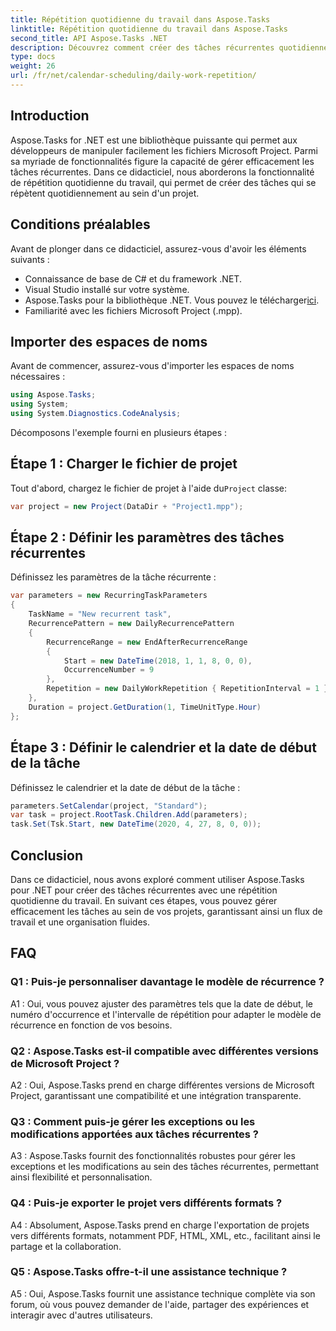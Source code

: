 ```yaml
---
title: Répétition quotidienne du travail dans Aspose.Tasks
linktitle: Répétition quotidienne du travail dans Aspose.Tasks
second_title: API Aspose.Tasks .NET
description: Découvrez comment créer des tâches récurrentes quotidiennes dans des fichiers Microsoft Project à l'aide d'Aspose.Tasks pour .NET. Augmentez la productivité et l’organisation sans effort.
type: docs
weight: 26
url: /fr/net/calendar-scheduling/daily-work-repetition/
---
```

## Introduction

Aspose.Tasks for .NET est une bibliothèque puissante qui permet aux développeurs de manipuler facilement les fichiers Microsoft Project. Parmi sa myriade de fonctionnalités figure la capacité de gérer efficacement les tâches récurrentes. Dans ce didacticiel, nous aborderons la fonctionnalité de répétition quotidienne du travail, qui permet de créer des tâches qui se répètent quotidiennement au sein d'un projet.

## Conditions préalables

Avant de plonger dans ce didacticiel, assurez-vous d'avoir les éléments suivants :

- Connaissance de base de C# et du framework .NET.
- Visual Studio installé sur votre système.
-  Aspose.Tasks pour la bibliothèque .NET. Vous pouvez le télécharger[ici](https://releases.aspose.com/tasks/net/).
- Familiarité avec les fichiers Microsoft Project (.mpp).

## Importer des espaces de noms

Avant de commencer, assurez-vous d'importer les espaces de noms nécessaires :

```csharp
using Aspose.Tasks;
using System;
using System.Diagnostics.CodeAnalysis;


```

Décomposons l'exemple fourni en plusieurs étapes :

## Étape 1 : Charger le fichier de projet

Tout d'abord, chargez le fichier de projet à l'aide du`Project` classe:

```csharp
var project = new Project(DataDir + "Project1.mpp");
```

## Étape 2 : Définir les paramètres des tâches récurrentes

Définissez les paramètres de la tâche récurrente :

```csharp
var parameters = new RecurringTaskParameters
{
    TaskName = "New recurrent task",
    RecurrencePattern = new DailyRecurrencePattern
    {
        RecurrenceRange = new EndAfterRecurrenceRange
        {
            Start = new DateTime(2018, 1, 1, 8, 0, 0),
            OccurrenceNumber = 9
        },
        Repetition = new DailyWorkRepetition { RepetitionInterval = 1 }
    },
    Duration = project.GetDuration(1, TimeUnitType.Hour)
};
```

## Étape 3 : Définir le calendrier et la date de début de la tâche

Définissez le calendrier et la date de début de la tâche :

```csharp
parameters.SetCalendar(project, "Standard");
var task = project.RootTask.Children.Add(parameters);
task.Set(Tsk.Start, new DateTime(2020, 4, 27, 8, 0, 0));
```

## Conclusion

Dans ce didacticiel, nous avons exploré comment utiliser Aspose.Tasks pour .NET pour créer des tâches récurrentes avec une répétition quotidienne du travail. En suivant ces étapes, vous pouvez gérer efficacement les tâches au sein de vos projets, garantissant ainsi un flux de travail et une organisation fluides.

## FAQ

### Q1 : Puis-je personnaliser davantage le modèle de récurrence ?

A1 : Oui, vous pouvez ajuster des paramètres tels que la date de début, le numéro d'occurrence et l'intervalle de répétition pour adapter le modèle de récurrence en fonction de vos besoins.

### Q2 : Aspose.Tasks est-il compatible avec différentes versions de Microsoft Project ?

A2 : Oui, Aspose.Tasks prend en charge différentes versions de Microsoft Project, garantissant une compatibilité et une intégration transparente.

### Q3 : Comment puis-je gérer les exceptions ou les modifications apportées aux tâches récurrentes ?

A3 : Aspose.Tasks fournit des fonctionnalités robustes pour gérer les exceptions et les modifications au sein des tâches récurrentes, permettant ainsi flexibilité et personnalisation.

### Q4 : Puis-je exporter le projet vers différents formats ?

A4 : Absolument, Aspose.Tasks prend en charge l'exportation de projets vers différents formats, notamment PDF, HTML, XML, etc., facilitant ainsi le partage et la collaboration.

### Q5 : Aspose.Tasks offre-t-il une assistance technique ?

A5 : Oui, Aspose.Tasks fournit une assistance technique complète via son forum, où vous pouvez demander de l'aide, partager des expériences et interagir avec d'autres utilisateurs.